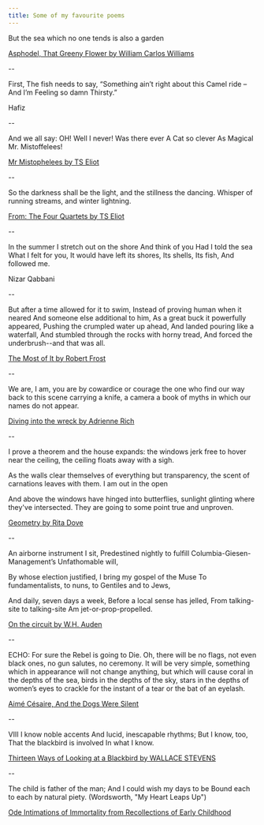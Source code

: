 ```yaml
---
title: Some of my favourite poems
---
```


But the sea
which no one tends
is also a garden

[Asphodel, That Greeny Flower by William Carlos Williams](http://www.poets.org/poetsorg/poem/asphodel-greeny-flower-excerpt)

--

First, The fish needs to say, “Something ain’t right about this Camel ride – And I’m Feeling so damn Thirsty.”

Hafiz

--

And we all say: OH!
Well I never!
Was there ever
A Cat so clever
As Magical Mr. Mistoffelees!

[Mr Mistophelees by TS Eliot](http://famouspoetsandpoems.com/poets/t__s__eliot/poems/15147)

--

So the darkness shall be the light, and the stillness the dancing.
Whisper of running streams, and winter lightning.

[From: The Four Quartets by TS Eliot](http://www.coldbacon.com/poems/fq.html)

--

In the summer
I stretch out on the shore
And think of you
Had I told the sea
What I felt for you,
It would have left its shores,
Its shells,
Its fish,
And followed me.
 
Nizar Qabbani

--

But after a time allowed for it to swim,
Instead of proving human when it neared
And someone else additional to him,
As a great buck it powerfully appeared,
Pushing the crumpled water up ahead,
And landed pouring like a waterfall,
And stumbled through the rocks with horny tread,
And forced the underbrush--and that was all.

[The Most of It by Robert Frost](http://genius.com/Robert-frost-the-most-of-it-annotated)

--

We are, I am, you are
by cowardice or courage
the one who find our way
back to this scene
carrying a knife, a camera
a book of myths
in which
our names do not appear.

[Diving into the wreck by Adrienne Rich](http://www.poets.org/poetsorg/poem/diving-wreck)

--

I prove a theorem and the house expands:
the windows jerk free to hover near the ceiling,
the ceiling floats away with a sigh.

As the walls clear themselves of everything
but transparency, the scent of carnations
leaves with them. I am out in the open

And above the windows have hinged into butterflies,
sunlight glinting where they've intersected.
They are going to some point true and unproven.

[Geometry by Rita Dove](https://twitter.com/tomcritchlow/status/1046068303318462464)

--

An airborne instrument I sit,
Predestined nightly to fulfill
Columbia-Giesen-Management’s
Unfathomable will,

By whose election justified,
I bring my gospel of the Muse
To fundamentalists, to nuns,
to Gentiles and to Jews,

And daily, seven days a week,
Before a local sense has jelled,
From talking-site to talking-site
Am jet-or-prop-propelled.

[On the circuit by W.H. Auden](https://www.poets.org/poetsorg/poem/circuit)

--

ECHO: For sure the Rebel is going to Die. Oh, there will be no flags, not even black ones, no gun salutes, no ceremony. It will be very simple, something which in appearance will not change anything, but which will cause coral in the depths of the sea, birds in the depths of the sky, stars in the depths of women’s eyes to crackle for the instant of a tear or the bat of an eyelash.

[Aimé Césaire, And the Dogs Were Silent](https://thefunambulist.net/literature/blue-eyed-architect-defy)

--

VIII
I know noble accents
And lucid, inescapable rhythms;
But I know, too,
That the blackbird is involved
In what I know.

[Thirteen Ways of Looking at a Blackbird by WALLACE STEVENS](https://www.poetryfoundation.org/poems/45236/thirteen-ways-of-looking-at-a-blackbird)

--

The child is father of the man;
And I could wish my days to be
   Bound each to each by natural piety.
          (Wordsworth, "My Heart Leaps Up")
          
[Ode Intimations of Immortality from Recollections of Early Childhood](https://www.poetryfoundation.org/poems/45536/ode-intimations-of-immortality-from-recollections-of-early-childhood)


<script>
	
$('p').each(function(){
  var text =$(this).html();
  var text = text.split("\n").join("<br />") 
  $(this).html(text);
});

</script>